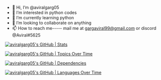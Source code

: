 - 👋 Hi, I’m @aviralgarg05
- 👀 I’m interested in python codes
- 🌱 I’m currently learning python
- 💞️ I’m looking to collaborate on anything
- 📫 How to reach me----- mail me at gargaviral99@gmail.com  or discord @Aviral#5625

 [![aviralgarg05's GitHub | Stats](https://stats.quine.sh/aviralgarg05/github?theme=dark)](https://quine.sh?utm_source=widgets&utm_campaign=aviralgarg05)

 [![aviralgarg05's GitHub | Topics Over Time](https://stats.quine.sh/aviralgarg05/topics-over-time?theme=dark)](https://quine.sh?utm_source=widgets&utm_campaign=aviralgarg05)

 [![aviralgarg05's GitHub | Dependencies](https://stats.quine.sh/aviralgarg05/dependencies?theme=dark)](https://quine.sh?utm_source=widgets&utm_campaign=aviralgarg05)

 [![aviralgarg05's GitHub | Languages Over Time](https://stats.quine.sh/aviralgarg05/languages-over-time?theme=dark)](https://quine.sh?utm_source=widgets&utm_campaign=aviralgarg05)
<!---
aviralgarg05/aviralgarg05 is a ✨ special ✨ repository because its `README.md` (this file) appears on your GitHub profile.
You can click the Preview link to take a look at your changes.
--->
